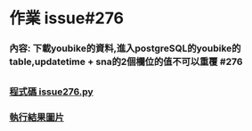 # 作業 issue#276

### 內容: 下載youbike的資料,進入postgreSQL的youbike的table,updatetime + sna的2個欄位的值不可以重覆 #276 
##

### [程式碼 issue276.py](https://github.com/joanna0511/joanna_window/blob/main/Homework/issue276/data.py)
### [執行結果圖片](https://github.com/joanna0511/joanna_window/blob/main/Homework/issue276/issue276.PNG)

